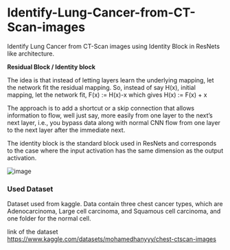 # Identify-Lung-Cancer-from-CT-Scan-images

Identify Lung Cancer from CT-Scan images using Identity Block in ResNets like architecture. 


**Residual Block / Identity block**

The idea is that instead of letting layers learn the underlying mapping, let the network fit the residual mapping. So, instead of say H(x), initial mapping, let the network fit, F(x) := H(x)-x which gives H(x) := F(x) + x

The approach is to add a shortcut or a skip connection that allows information to flow, well just say, more easily from one layer to the next’s next layer, i.e., you bypass data along with normal CNN flow from one layer to the next layer after the immediate next.

The identity block is the standard block used in ResNets and corresponds to the case where the input activation has the same dimension as the output activation.

![image](https://github.com/user-attachments/assets/017dc66a-5db7-4420-b22c-eb590eb9810f)


### Used Dataset
Dataset used from kaggle. Data contain three chest cancer types, which are Adenocarcinoma, Large cell carcinoma, and Squamous cell carcinoma, and one folder for the normal cell.

link of the dataset https://www.kaggle.com/datasets/mohamedhanyyy/chest-ctscan-images 

